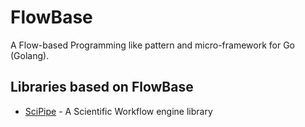 FlowBase
========

A Flow-based Programming like pattern and micro-framework for Go (Golang).

Libraries based on FlowBase
---------------------------

- [SciPipe](http://scipipe.org) - A Scientific Workflow engine library
